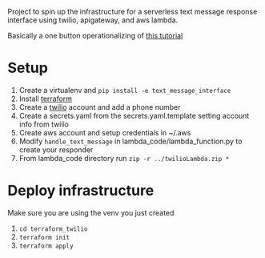 Project to spin up the infrastructure for a serverless text
message response interface using twilio, apigateway, and aws lambda.

Basically a one button operationalizing of [this tutorial](https://www.twilio.com/docs/sms/tutorials/how-to-receive-and-reply-python-amazon-lambda)

Setup
=====
1) Create a virtualenv and `pip install -e text_message_interface`
2) Install [terraform](https://learn.hashicorp.com/terraform/getting-started/install.html)
3) Create a [twilio](https://www.twilio.com/try-twilio) account and add a phone number
4) Create a secrets.yaml from the secrets.yaml.template setting account info from twilio
5) Create aws account and setup credentials in ~/.aws
6) Modify `handle_text_message` in lambda_code/lambda_function.py to create your responder
7) From lambda_code directory run `zip -r ../twilioLambda.zip *`

Deploy infrastructure
=====================
Make sure you are using the venv you just created

1) `cd terraform_twilio`
2) `terraform init`
3) `terraform apply`
